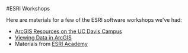 #ESRI Workshops

Here are materials for a few of the ESRI software workshops we've had:
* [ArcGIS Resources on the UC Davis Campus]()
* [Viewing Data in ArcGIS]()
* Materials from [ESRI Academy](https://www.esri.com/training/)